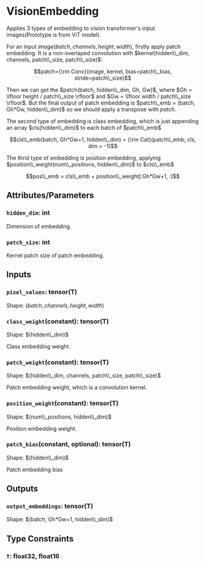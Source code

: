 # VisionEmbedding

Applies 3 types of embedding to vision transformer's input images(Prototype is from ViT model).

For an input $image(batch, channels, height, width)$, firstly apply patch embedding. It is a non-overlaped convolution with $kernel(hidden\\_dim, channels, patch\\_size, patch\\_size)$:

$$patch={\rm Conv}(image, kernel, bias=patch\\_bias, stride=patch\\_size)$$

Then we can get the $patch(batch, hidden\\_dim, Gh, Gw)$, where $Gh = \lfloor height / patch\\_size \rfloor$ and $Gw = \lfloor width / patch\\_size \rfloor$. But the final output of patch embedding is $patch\\_emb = (batch, Gh*Gw, hidden\\_dim)$ so we should apply a transpose with $patch$.

The second type of embedding is class embedding, which is just appending an array $cls(hidden\\_dim)$ to each batch of $patch\\_emb$

$$cls\\_emb(batch, Gh*Gw+1, hidden\\_dim) = {\rm Cat}(patch\\_emb, cls, dim = -1)$$

The thrid type of embedding is position embedding, applying $position\\_weight(num\\_positions, hidden\\_dim)$ to $cls\\_emb$

$$pos\\_emb = cls\\_emb + position\\_weight[:Gh*Gw+1, :]$$

## Attributes/Parameters

### `hidden_dim`: int

Dimension of embedding.

### `patch_size`: int

Kernel patch size of patch embedding.

## Inputs

### `pixel_values`: tensor(T)

Shape: $(batch, channels, height, width)$

### `class_weight`(constant): tensor(T)

Shape: $(hidden\\_dim)$

Class embedding weight.

### `patch_weight`(constant): tensor(T)

Shape: $(hidden\\_dim, channels, patch\\_size, patch\\_size)$

Patch embedding weight, which is a convolution kernel.

### `position_weight`(constant): tensor(T)

Shape: $(num\\_positions, hidden\\_dim)$

Position embedding weight.

### `patch_bias`(constant, optional): tensor(T)

Shape: $(hidden\\_dim)$

Patch embedding bias

## Outputs

### `output_embeddings`: tensor(T)

Shape: $(batch, Gh*Gw+1, hidden\\_dim)$

## Type Constraints

### `T`: float32, float16
